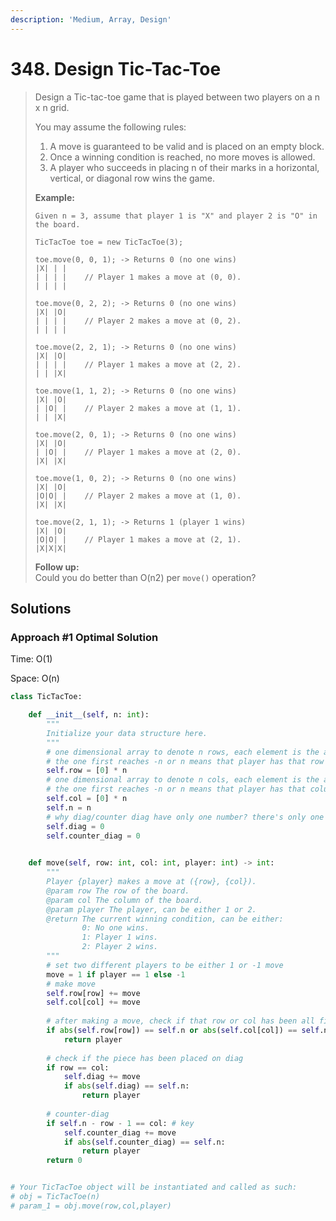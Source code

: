 ```yaml
---
description: 'Medium, Array, Design'
---
```


# 348. Design Tic-Tac-Toe

> Design a Tic-tac-toe game that is played between two players on a n x n grid.
>
> You may assume the following rules:
>
> 1. A move is guaranteed to be valid and is placed on an empty block.
> 2. Once a winning condition is reached, no more moves is allowed.
> 3. A player who succeeds in placing n of their marks in a horizontal, vertical, or diagonal row wins the game.
>
> **Example:**  
>
>
> ```text
> Given n = 3, assume that player 1 is "X" and player 2 is "O" in the board.
>
> TicTacToe toe = new TicTacToe(3);
>
> toe.move(0, 0, 1); -> Returns 0 (no one wins)
> |X| | |
> | | | |    // Player 1 makes a move at (0, 0).
> | | | |
>
> toe.move(0, 2, 2); -> Returns 0 (no one wins)
> |X| |O|
> | | | |    // Player 2 makes a move at (0, 2).
> | | | |
>
> toe.move(2, 2, 1); -> Returns 0 (no one wins)
> |X| |O|
> | | | |    // Player 1 makes a move at (2, 2).
> | | |X|
>
> toe.move(1, 1, 2); -> Returns 0 (no one wins)
> |X| |O|
> | |O| |    // Player 2 makes a move at (1, 1).
> | | |X|
>
> toe.move(2, 0, 1); -> Returns 0 (no one wins)
> |X| |O|
> | |O| |    // Player 1 makes a move at (2, 0).
> |X| |X|
>
> toe.move(1, 0, 2); -> Returns 0 (no one wins)
> |X| |O|
> |O|O| |    // Player 2 makes a move at (1, 0).
> |X| |X|
>
> toe.move(2, 1, 1); -> Returns 1 (player 1 wins)
> |X| |O|
> |O|O| |    // Player 1 makes a move at (2, 1).
> |X|X|X|
> ```
>
> **Follow up:**  
> Could you do better than O\(n2\) per `move()` operation?

## Solutions

### Approach \#1 Optimal Solution

Time: O\(1\)

Space: O\(n\)

```python
class TicTacToe:

    def __init__(self, n: int):
        """
        Initialize your data structure here.
        """
        # one dimensional array to denote n rows, each element is the accumulated moves made by both player +1, or -1 operation
        # the one first reaches -n or n means that player has that row full of his pieces
        self.row = [0] * n
        # one dimensional array to denote n cols, each element is the accumulated moves made by both player +1, or -1 operation
        # the one first reaches -n or n means that player has that column full of his pieces
        self.col = [0] * n
        self.n = n
        # why diag/counter diag have only one number? there's only one diag and counter-diag
        self.diag = 0
        self.counter_diag = 0
        

    def move(self, row: int, col: int, player: int) -> int:
        """
        Player {player} makes a move at ({row}, {col}).
        @param row The row of the board.
        @param col The column of the board.
        @param player The player, can be either 1 or 2.
        @return The current winning condition, can be either:
                0: No one wins.
                1: Player 1 wins.
                2: Player 2 wins.
        """
        # set two different players to be either 1 or -1 move
        move = 1 if player == 1 else -1
        # make move
        self.row[row] += move
        self.col[col] += move
        
        # after making a move, check if that row or col has been all filled with any player's pieces
        if abs(self.row[row]) == self.n or abs(self.col[col]) == self.n:
            return player
        
        # check if the piece has been placed on diag
        if row == col:
            self.diag += move
            if abs(self.diag) == self.n:
                return player
            
        # counter-diag
        if self.n - row - 1 == col: # key
            self.counter_diag += move
            if abs(self.counter_diag) == self.n:
                return player
        return 0


# Your TicTacToe object will be instantiated and called as such:
# obj = TicTacToe(n)
# param_1 = obj.move(row,col,player)
```

